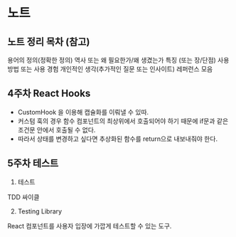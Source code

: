 # 노트

## 노트 정리 목차 (참고)

용어의 정의(정확한 정의)
역사 또는 왜 필요한가/왜 생겼는가
특징 (또는 장/단점)
사용방법 또는 사용 경험
개인적인 생각(추가적인 질문 또는 인사이트)
레퍼런스 모음

## 4주차 React Hooks

- CustomHook 을 이용해 캡슐화를 이뤄낼 수 있따.
- 커스텀 훅의 경우 함수 컴포넌트의 최상위에서 호출되어야 하기 때문에 if문과 같은 조건문 안에서 호출될 수 없다.
- 따라서 상태를 변경하고 싶다면 추상화된 함수를 return으로 내보내줘야 한다.

## 5주차 테스트

1. 테스트

TDD 싸이클

2. Testing Library

React 컴포넌트를 사용자 입장에 가깝게 테스트할 수 있는 도구.
